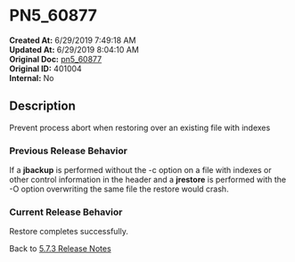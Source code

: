 # PN5_60877

**Created At:** 6/29/2019 7:49:18 AM  
**Updated At:** 6/29/2019 8:04:10 AM  
**Original Doc:** [pn5_60877](https://docs.jbase.com/61286-5-7-3-release-notes/pn5_60877)  
**Original ID:** 401004  
**Internal:** No  

## Description

Prevent process abort when restoring over an existing file with indexes

### Previous Release Behavior

If a **jbackup** is performed without the -c option on a file with indexes or other control information in the header and a **jrestore** is performed with the -O option overwriting the same file the restore would crash.

### Current Release Behavior

Restore completes successfully.

Back to [5.7.3 Release Notes](./../README.md)
